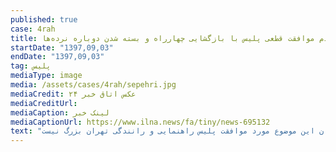 ```yaml
---
published: true
case: 4rah
title: عدم موافقت قطعی پلیس با بازگشایی چهارراه و بسته شدن دوباره نرده‌ها
startDate: "1397,09,03"
endDate: "1397,09,03"
tag: پلیس
mediaType: image
media: /assets/cases/4rah/sepehri.jpg
mediaCredit: عکس اتاق خبر ۲۴
mediaCreditUrl:  
mediaCaption: لینک خبر
mediaCaptionUrl: https://www.ilna.news/fa/tiny/news-695132
text: "از متن خبر: سرهنگ سعید سپهری (سرکلانتر مرکز تهران بزرگ) در گفتگو با خبرنگار ایلنا، در واکنش به اظهارات الهام فخاری (عضو شورای شهر تهران) درخصوص بازگشایی خط عابر پیاده در چهارراه‌ ولیعصر گفت: صحبت‌هایی از سوی شهرداری در خصوص بازگشایی خط عابر پیاده در چهارراه‌ ولیعصر شده است که ما به صراحت اعلام کردیم به هیچ عنوان این موضوع مورد موافقت پلیس راهنمایی و رانندگی تهران بزرگ نیست."
---
```

